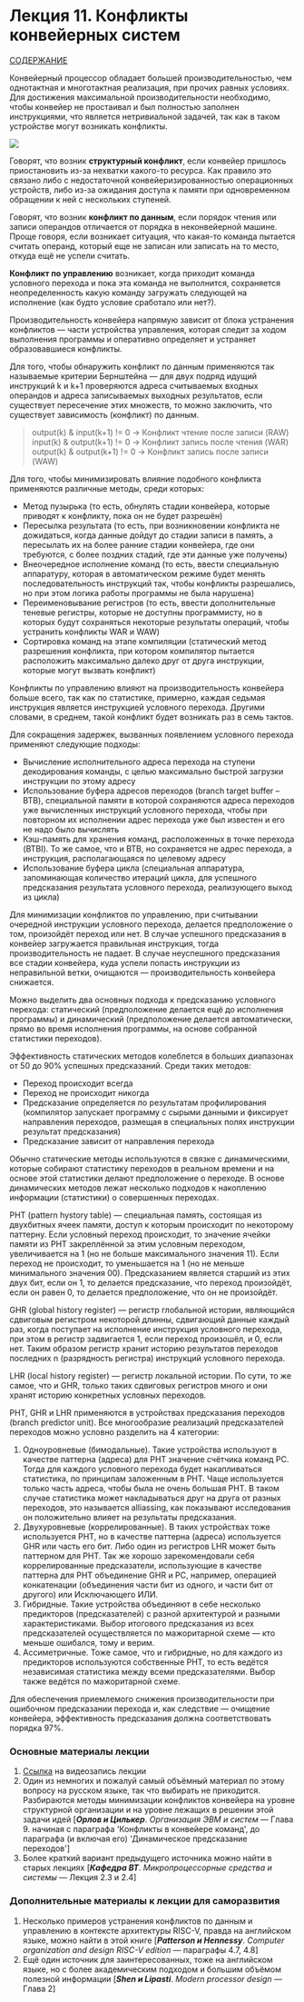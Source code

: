 # Лекция 11. Конфликты конвейерных систем

[СОДЕРЖАНИЕ](../README.md)

Конвейерный процессор обладает большей производительностью, чем однотактная и многотактная реализация, при прочих равных условиях. Для достижения максимальной производительности необходимо, чтобы конвейер не простаивал и был полностью заполнен инструкциями, что является нетривиальной задачей, так как в таком устройстве могут возникать конфликты.

![](../../technical/Lectures1/Pic/hazard.png)

Говорят, что возник **структурный конфликт**, если конвейер пришлось приостановить из-за нехватки какого-то ресурса. Как правило это связано либо с недостаточной конвейеризированностью операционных устройств, либо из-за ожидания доступа к памяти при одновременном обращении к ней с нескольких ступеней.

Говорят, что возник **конфликт по данным**, если порядок чтения или записи операндов отличается от порядка в неконвейерной машине. Проще говоря, если возникает ситуация, что какая-то команда пытается считать операнд, который еще не записан или записать на то место, откуда ещё не успели считать.

**Конфликт по управлению** возникает, когда приходит команда условного перехода и пока эта команда не выполнится, сохраняется неопределенность какую команду загружать следующей на исполнение (как будто условие сработало или нет?).

Производительность конвейера напрямую зависит от блока устранения конфликтов — части устройства управления, которая следит за ходом выполнения программы и оперативно определяет и устраняет образовавшиеся конфликты.

Для того, чтобы обнаружить конфликт по данным применяются так называемые критерии Бернштейна — для двух подряд идущий инструкций k и k+1 проверяются адреса считываемых входных операндов и адреса записываемых выходных результатов, если существует пересечение этих множеств, то можно заключить, что существует зависимость (конфликт) по данным.

> output(k) & input(k+1) != 0		->  Конфликт чтение после записи (RAW)
> input(k) & output(k+1) != 0		-> Конфликт запись после чтения (WAR)
> output(k) & output(k+1) != 0	-> Конфликт запись после записи (WAW)

Для того, чтобы минимизировать влияние подобного конфликта применяются различные методы, среди которых:

- Метод пузырька (то есть, обнулять стадии конвейера, которые приводят к конфликту, пока он не будет разрешён)
- Пересылка результата (то есть, при возникновении конфликта не дожидаться, когда данные дойдут до стадии записи в память, а пересылать их на более ранние стадии конвейера, где они требуются, с более поздних стадий, где эти данные уже получены)
- Внеочередное исполнение команд (то есть, ввести специальную аппаратуру, которая в автоматическом режиме будет менять последовательность инструкций так, чтобы конфликты разрешались, но при этом логика работы программы не была нарушена)
- Переименовывание регистров (то есть, ввести дополнительные теневые регистры, которые не доступны программисту, но в которых будут сохраняться некоторые результаты операций, чтобы устранить конфликты WAR и WAW)
- Сортировка команд на этапе компиляции (статический метод разрешения конфликта, при котором компилятор пытается расположить максимально далеко друг от друга инструкции, которые могут вызвать конфликт)

Конфликты по управлению влияют на производительность конвейера больше всего, так как по статистике, примерно, каждая седьмая инструкция является инструкцией условного перехода. Другими словами, в среднем, такой конфликт будет возникать раз в семь тактов.

Для сокращения задержек, вызванных появлением условного перехода применяют следующие подходы:

- Вычисление исполнительного адреса перехода на ступени декодирования команды, с целью максимально быстрой загрузки инструкции по этому адресу
- Использование буфера адресов переходов (branch target buffer – BTB), специальной памяти в которой сохраняются адреса переходов уже вычисленных инструкций условного перехода, чтобы при повторном их исполнении адрес перехода уже был известен и его не надо было вычислять
- Кэш-память для хранения команд, расположенных в точке перехода (BTBI). То же самое, что и BTB, но сохраняется не адрес перехода, а инструкция, располагающаяся по целевому адресу
- Использование буфера цикла (специальная аппаратура, запоминающая количество итераций цикла, для успешного предсказания результата условного перехода, реализующего выход из цикла)

Для минимизации конфликтов по управлению, при считывании очередной инструкции условного перехода, делается предположение о том, произойдёт переход или нет. В случае успешного предсказания в конвейер загружается правильная инструкция, тогда производительность не падает. В случае неуспешного предсказания все стадии конвейера, куда успели попасть инструкции из неправильной ветки, очищаются — производительность конвейера снижается.

Можно выделить два основных подхода к предсказанию условного перехода: статический (предположение делается ещё до исполнения программы) и динамический (предположение делается автоматически, прямо во время исполнения программы, на основе собранной статистики переходов).

Эффективность статических методов колеблется в больших диапазонах от 50 до 90% успешных предсказаний. Среди таких методов:

- Переход происходит всегда
- Переход не происходит никогда
- Предсказание определяется по результатам профилирования (компилятор запускает программу с сырыми данными и фиксирует направления переходов, размещая в специальных полях инструкции результат предсказания)
- Предсказание зависит от направления перехода

Обычно статические методы используются в связке с динамическими, которые собирают статистику переходов в реальном времени и на основе этой статистики делают предположение о переходе. В основе динамических методов лежат несколько подходов к накоплению информации (статистики) о совершенных переходах. 

PHT (pattern hystory table) — специальная память, состоящая из двухбитных ячеек памяти, доступ к которым происходит по некоторому паттерну. Если условный переход происходит, то значение ячейки памяти из PHT закреплённой за этим условным переходом, увеличивается на 1 (но не больше максимального значения 11). Если переход не происходит, то уменьшается на 1 (но не меньше минимального значения 00). Предсказанием является старший из этих двух бит, если он 1, то делается предсказание, что переход произойдёт, если он равен 0, то делается предположение, что он не произойдёт.

GHR (global history register) — регистр глобальной истории, являющийся сдвиговым регистром некоторой длинны, сдвигающий данные каждый раз, когда поступает на исполнение инструкция условного перехода, при этом в регистр задвигается 1, если переход произошёл, и 0, если нет. Таким образом регистр хранит историю результатов переходов последних n (разрядность регистра) инструкций условного перехода.

LHR (local history register) — регистр локальной истории. По сути, то же самое, что и GHR, только таких сдвиговых регистров много и они хранят историю конкретных условных переходов.

PHT, GHR и LHR применяются в устройствах предсказания переходов (branch predictor unit). Все многообразие реализаций предсказателей переходов можно условно разделить на 4 категории:

1. Одноуровневые (бимодальные). Такие устройства используют в качестве паттерна (адреса) для PHT значение счётчика команд PC. Тогда для каждого условного перехода будет накапливаться статистика, по принципам заложенным в PHT. Чаще используется только часть адреса, чтобы была не очень большая PHT. В таком случае статистика может накладываться друг на друга от разных переходов, это называется alliassing, как показывают исследования он положительно влияет на результаты предсказания.
2. Двухуровневые (коррелированные). В таких устройствах тоже используется PHT, но в качестве паттерна (адреса) используется GHR или часть его бит. Либо один из регистров LHR может быть паттерном для PHT. Так же хорошо зарекомендовали себя коррелированные предсказатели, использующие в качестве паттерна для PHT объединение GHR и PC, например, операцией конкатенации (объединения части бит из одного, и части бит от другого) или Исключающего ИЛИ.
3. Гибридные. Такие устройства объединяют в себе несколько предикторов (предсказателей) с разной архитектурой и разными характеристиками. Выбор итогового предсказания из всех предсказателей осуществляется по мажоритарной схеме — кто меньше ошибался, тому и верим.
4. Ассиметричные. Тоже самое, что и гибридные, но для каждого из предикторов используются собственные PHT, то есть ведётся независимая статистика между всеми предсказателями. Выбор также ведётся по мажоритарной схеме.

Для обеспечения приемлемого снижения производительности при ошибочном предсказании перехода и, как следствие — очищение конвейера, эффективность предсказания должна соответствовать порядка 97%.

### Основные материалы лекции

1. [Ссылка](https://www.youtube.com/watch?v=QvPsKVPO8SU) на видеозапись лекции
2. Один из немногих и пожалуй самый объёмный материал по этому вопросу на русском языке, так что выбирать не приходится. Разбираются методы минимизации конфликтов конвейера на уровне структурной организации и на уровне лежащих в решении этой задачи идей [***Орлов и Цилькер***. *Организация ЭВМ и систем* — Глава 9. начиная с параграфа 'Конфликты в конвейере команд', до параграфа (и включая его) 'Динамическое предсказание переходов']
3. Более краткий вариант предыдущего источника можно найти в старых лекциях [***Кафедра ВТ***. *Микропроцессорные средства и системы* — Лекция 2.3 и 2.4]

### Дополнительные материалы к лекции для саморазвития

1. Несколько примеров устранения конфликтов по данным и управлению в контексте архитектуры RISC-V, правда на английском языке, можно найти в этой книге [***Patterson и Hennessy***. *Computer organization and design RISC-V edition* — параграфы 4.7, 4.8]
2. Ещё один источник для заинтересованных, тоже на английском языке, но с более академическим подходом и большим объёмом полезной информации [***Shen и Lipasti***. *Modern processor design* — Глава 2]

